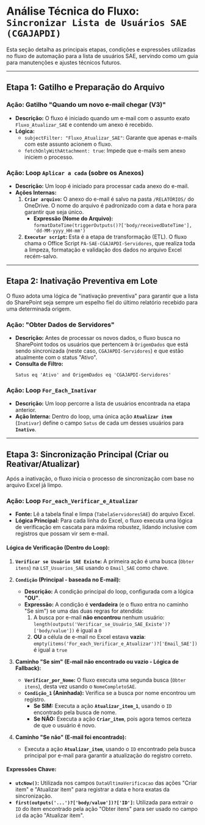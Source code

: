 # Análise Técnica do Fluxo: `Sincronizar Lista de Usuários SAE (CGAJAPDI)`

Esta seção detalha as principais etapas, condições e expressões utilizadas no fluxo de automação para a lista de usuários SAE, servindo como um guia para manutenções e ajustes técnicos futuros.

---
## Etapa 1: Gatilho e Preparação do Arquivo

### Ação: Gatilho "Quando um novo e-mail chegar (V3)"
- **Descrição:** O fluxo é iniciado quando um e-mail com o assunto exato `Fluxo_Atualizar_SAE` e contendo um anexo é recebido.
- **Lógica:**
    - `subjectFilter: "Fluxo_Atualizar_SAE"`: Garante que apenas e-mails com este assunto acionem o fluxo.
    - `fetchOnlyWithAttachment: true`: Impede que e-mails sem anexo iniciem o processo.

### Ação: Loop `Aplicar a cada` (sobre os Anexos)
- **Descrição:** Um loop é iniciado para processar cada anexo do e-mail.
- **Ações Internas:**
    1.  **`Criar arquivo`:** O anexo do e-mail é salvo na pasta `/RELATÓRIOS/` do OneDrive. O nome do arquivo é padronizado com a data e hora para garantir que seja único.
        - **Expressão (Nome do Arquivo):** `formatDateTime(triggerOutputs()?['body/receivedDateTime'], 'dd-MM-yyyy_HH-mm')`
    2.  **`Executar script`:** Esta é a etapa de transformação (ETL). O fluxo chama o Office Script `PA-SAE-CGAJAPDI-Servidores`, que realiza toda a limpeza, formatação e validação dos dados no arquivo Excel recém-salvo.

---
## Etapa 2: Inativação Preventiva em Lote

O fluxo adota uma lógica de "inativação preventiva" para garantir que a lista do SharePoint seja sempre um espelho fiel do último relatório recebido para uma determinada origem.

### Ação: "Obter Dados de Servidores"
- **Descrição:** Antes de processar os novos dados, o fluxo busca no SharePoint todos os usuários que pertencem à `OrigemDados` que está sendo sincronizada (neste caso, `CGAJAPDI-Servidores`) e que estão atualmente com o status "Ativo".
- **Consulta de Filtro:**
    ```
    Satus eq 'Ativo' and OrigemDados eq 'CGAJAPDI-Servidores'
    ```

### Ação: Loop `For_Each_Inativar`
- **Descrição:** Um loop percorre a lista de usuários encontrada na etapa anterior.
- **Ação Interna:** Dentro do loop, uma única ação **`Atualizar item`** (`Inativar`) define o campo `Satus` de cada um desses usuários para **`Inativo`**.

---
## Etapa 3: Sincronização Principal (Criar ou Reativar/Atualizar)

Após a inativação, o fluxo inicia o processo de sincronização com base no arquivo Excel já limpo.

### Ação: Loop `For_each_Verificar_e_Atualizar`
- **Fonte:** Lê a tabela final e limpa (`TabelaServidoresSAE`) do arquivo Excel.
- **Lógica Principal:** Para cada linha do Excel, o fluxo executa uma lógica de verificação em cascata para máxima robustez, lidando inclusive com registros que possam vir sem e-mail.

#### Lógica de Verificação (Dentro do Loop):

1.  **`Verificar se Usuário SAE Existe`:** A primeira ação é uma busca (`Obter itens`) na `LST_Usuarios_SAE` usando o `Email_SAE` como chave.

2.  **`Condição` (Principal - baseada no E-mail):**
    - **Descrição:** A condição principal do loop, configurada com a lógica **"OU"**.
    - **Expressão:** A condição é **verdadeira** (e o fluxo entra no caminho "Se sim") se uma das duas regras for atendida:
        1.  A busca por e-mail **não encontrou** nenhum usuário: `length(outputs('Verificar_se_Usuário_SAE_Existe')?['body/value'])` é igual a `0`
        2.  **OU** a célula de e-mail no Excel estava **vazia**: `empty(items('For_each_Verificar_e_Atualizar')?['Email_SAE'])` é igual a `true`

3.  **Caminho "Se sim" (E-mail não encontrado ou vazio - Lógica de Fallback):**
    - **`Verificar_por_Nome`:** O fluxo executa uma segunda busca (`Obter itens`), desta vez usando o `NomeCompletoSAE`.
    - **`Condição_1` (Aninhada):** Verifica se a busca por nome encontrou um registro.
        - **Se SIM:** Executa a ação **`Atualizar_item_1`**, usando o `ID` encontrado pela busca de nome.
        - **Se NÃO:** Executa a ação **`Criar_item`**, pois agora temos certeza de que o usuário é novo.

4.  **Caminho "Se não" (E-mail foi encontrado):**
    - Executa a ação **`Atualizar_item`**, usando o `ID` encontrado pela busca principal por e-mail para garantir a atualização do registro correto.

#### Expressões Chave:
- **`utcNow()`:** Utilizada nos campos `DataUltimaVerificacao` das ações "Criar item" e "Atualizar item" para registrar a data e hora exatas da sincronização.
- **`first(outputs('...')?['body/value'])?['ID']`:** Utilizada para extrair o `ID` do item encontrado pela ação "Obter itens" para ser usado no campo `id` da ação "Atualizar item".
